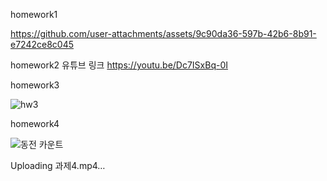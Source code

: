 homework1

https://github.com/user-attachments/assets/9c90da36-597b-42b6-8b91-e7242ce8c045


homework2
유튜브 링크 https://youtu.be/Dc7ISxBq-0I



homework3


![hw3](https://github.com/user-attachments/assets/4861dabd-aa49-46e4-a9f0-86a1882aa544)


homework4


![동전 카운트](https://github.com/user-attachments/assets/bec7c4bd-c908-4f9d-a32d-a3724483d319)




Uploading 과제4.mp4…


